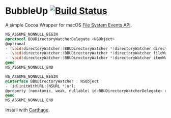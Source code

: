 # BubbleUp [![Build Status](https://travis-ci.org/robenkleene/BubbleUp.svg?branch=master)](https://travis-ci.org/robenkleene/BubbleUp)

A simple Cocoa Wrapper for macOS [File System Events API](https://developer.apple.com/library/content/documentation/Darwin/Conceptual/FSEvents_ProgGuide/UsingtheFSEventsFramework/UsingtheFSEventsFramework.html).

``` objective-c
NS_ASSUME_NONNULL_BEGIN
@protocol BBUDirectoryWatcherDelegate <NSObject>
@optional
- (void)directoryWatcher:(BBUDirectoryWatcher *)directoryWatcher directoryWasCreatedOrModifiedAtPath:(NSString *)path;
- (void)directoryWatcher:(BBUDirectoryWatcher *)directoryWatcher fileWasCreatedOrModifiedAtPath:(NSString *)path;
- (void)directoryWatcher:(BBUDirectoryWatcher *)directoryWatcher itemWasRemovedAtPath:(NSString *)path;
@end
NS_ASSUME_NONNULL_END

NS_ASSUME_NONNULL_BEGIN
@interface BBUDirectoryWatcher : NSObject
- (id)initWithURL:(NSURL *)url;
@property (nonatomic, weak, nullable) id<BBUDirectoryWatcherDelegate> delegate;
@end
NS_ASSUME_NONNULL_END
```

Install with [Carthage](https://github.com/Carthage/Carthage).
